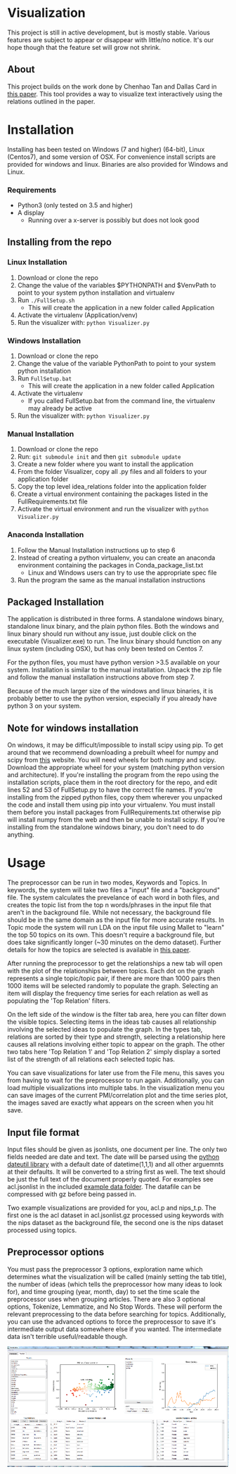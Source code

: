 # Visualization

This project is still in active development, but is mostly stable. Various features are subject to appear or disappear with little/no notice.
It's our hope though that the feature set will grow not shrink.

## About

This project builds on the work done by Chenhao Tan and Dallas Card in [this paper](https://chenhaot.com/pages/idea-relations.html). This tool provides a way to visualize text interactively using the relations outlined in the paper.

# Installation
Installing has been tested on Windows (7 and higher) (64-bit), Linux (Centos7), and some version of OSX. For convenience install scripts are provided for windows and linux.
Binaries are also provided for Windows and Linux.

### Requirements
- Python3 (only tested on 3.5 and higher)
- A display
    - Running over a x-server is possibly but does not look good

## Installing from the repo

### Linux Installation
1. Download or clone the repo
2. Change the value of the variables $PYTHONPATH and $VenvPath to point to your system python installation and virtualenv
3. Run `./FullSetup.sh`
    - This will create the application in a new folder called Application
4. Activate the virtualenv (Application/venv)
5. Run the visualizer with: `python Visualizer.py`

### Windows Installation
1. Download or clone the repo
2. Change the value of the variable PythonPath to point to your system python installation
3. Run `FullSetup.bat`
    - This will create the application in a new folder called Application
4. Activate the virtualenv
    - If you called FullSetup.bat from the command line, the virtualenv may already be active
5. Run the visualizer with: `python Visualizer.py`

### Manual Installation
1. Download or clone the repo
2. Run: `git submodule init` and then `git submodule update`
3. Create a new folder where you want to install the application
4. From the folder Visualizer, copy all .py files and all folders to your application folder
6. Copy the top level idea_relations folder into the application folder
7. Create a virtual environment containing the packages listed in the FullRequirements.txt file
8. Activate the virtual environment and run the visualizer with `python Visualizer.py`

### Anaconda Installation
1. Follow the Manual Installation instructions up to step 6
2. Instead of creating a python virtualenv, you can create an anaconda environment containing the packages in Conda_package_list.txt
    - Linux and Windows users can try to use the appropriate spec file
3. Run the program the same as the manual installation instructions

## Packaged Installation

The application is distributed in three forms. A standalone windows binary, standalone linux binary, and the plain python files.
Both the windows and linux binary should run without any issue, just double click on the executable (Visualizer.exe) to run.
The linux binary should function on any linux system (including OSX), but has only been tested on Centos 7.

For the python files, you must have python version >3.5 available on your system. Installation is similar to the manual installation. Unpack the zip file and follow the manual installation instructions above from step 7.

Because of the much larger size of the windows and linux binaries, it is probably better to use the python version, especially if you already have python 3 on your system.

## Note for windows installation

On windows, it may be difficult/impossible to install scipy using pip. To get around that we recommend downloading a prebuilt wheel for numpy and scipy from [this](https://www.lfd.uci.edu/~gohlke/pythonlibs/) website. You will need wheels for both numpy and scipy. Download the appropriate wheel for your system (matching python version and architecture).
If you're installing the program from the repo using the installation scripts, place them in the root directory for the repo, and edit lines 52 and 53 of FullSetup.py to have the correct file names. If you're installing from the zipped python files, copy them wherever you unpacked the code and install them using pip into your virtualenv. You must install them
before you install packages from FullRequirements.txt otherwise pip will install numpy from the web and then be unable to install scipy.
If you're installing from the standalone windows binary, you don't need to do anything.

# Usage

The preprocessor can be run in two modes, Keywords and Topics. In keywords, the system will take two files a "input" file and a "background" file. The system calculates the prevelance of each word in both files, and creates the topic list from the top n words/phrases in the input file that aren't in the background file. While not necessary, the background file should be in the same domain as the input file for more accurate results.
In Topic mode the system will run LDA on the input file using Mallet to "learn" the top 50 topics on its own. This doesn't require a background file, but does take significantly longer (~30 minutes on the demo dataset).
Further details for how the topics are selected is available in [this paper](https://chenhaot.com/pages/idea-relations.html).

After running the preprocessor to get the relationships a new tab will open with the plot of the relationships between topics. Each dot on the graph represents a single topic/topic pair, if there are more than 1000 pairs then 1000 items will be selected randomly to populate the graph. Selecting an item will display the frequency time series for each relation as well as populating the 'Top Relation' filters.

On the left side of the window is the filter tab area, here you can filter down the visible topics. Selecting items in the ideas tab causes all relationship involving the selected ideas to populate the graph. In the types tab, relations are sorted by their type and strength, selecting a relationship here causes all relations involving either topic to appear on the graph. The other two tabs here 'Top Relation 1' and 'Top Relation 2' simply display a sorted list of the strength of all relations each selected topic has.

You can save visualizations for later use from the File menu, this saves you from having to wait for the preprocessor to run again. Additionally, you can load multiple visualizations into multiple tabs. In the visualization menu you can save images of the current PMI/correlation plot and the time series plot, the images saved are exactly what appears on the screen when you hit save.

## Input file format

Input files should be given as jsonlists, one document per line. The only two fields needed are date and text. 
The date will be parsed using the [python dateutil library](http://dateutil.readthedocs.io/en/stable/parser.html#dateutil.parser.parse) with a default date of datetime(1,1,1) and all other arguemnts at their defaults. It will be converted to a string first as well. The text should be just the full text of the document properly quoted. For examples see acl.jsonlist in the included [example data folder](./examples).
The datafile can be compressed with gz before being passed in.

Two example visualizations are provided for you, acl.p and nips_t.p. The first one is the acl dataset in acl.jsonlist.gz processed using keywords with the nips dataset as the background file, the second one is the nips dataset processed using topics.

## Preprocessor options

You must pass the preprocessor 3 options, exploration name which determines what the visualization will be called (mainly setting the tab title), the number of ideas (which tells the preprocessor how many ideas to look for), and time grouping (year, month, day) to set the time scale the preprocessor uses when grouping articles. There are also 3 optional options, Tokenize, Lemmatize, and No Stop Words. These will perform the relevant preprocessing to the data before searching for topics. Additionally, you can use the advanced options to force the preprocessor to save it's intermediate output data somewhere else if you wanted. The intermediate data isn't terrible useful/readable though.

![Visualizer Screenshot](./Vis_OrigColors.png)
